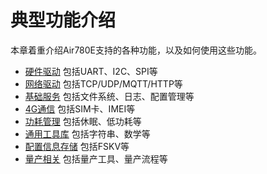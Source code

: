 # 典型功能介绍

本章着重介绍Air780E支持的各种功能，以及如何使用这些功能。

- [硬件驱动](./driver/index.md) 包括UART、I2C、SPI等
- [网络驱动](./socket/index.md) 包括TCP/UDP/MQTT/HTTP等
- [基础服务](./service/index.md) 包括文件系统、日志、配置管理等
- [4G通信](./mobile/index.md) 包括SIM卡、IMEI等
- [功耗管理](./power/index.md) 包括休眠、低功耗等
- [通用工具库](./utils/index.md) 包括字符串、数学等
- [配置信息存储](./config/index.md) 包括FSKV等
- [量产相关](./produce/index.md) 包括量产工具、量产流程等
